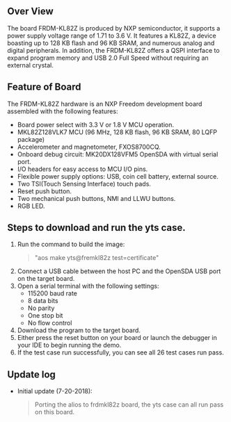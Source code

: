 ## Over View

The board FRDM-KL82Z is produced by NXP semiconductor, it supports a power supply voltage range of 1.71 to 3.6 V. It features a KL82Z, a device boasting up to 128 KB flash and 96 KB SRAM, and numerous analog and digital peripherals. In addition, the FRDM-KL82Z offers a QSPI interface to expand program memory and USB 2.0 Full Speed without requiring an external crystal.

## Feature of Board
The FRDM-KL82Z hardware is an NXP Freedom development board assembled with the following features:
- Board power select with 3.3 V or 1.8 V MCU operation.
- MKL82Z128VLK7 MCU (96 MHz, 128 KB flash, 96 KB SRAM, 80 LQFP package)
- Accelerometer and magnetometer, FXOS8700CQ.
- Onboard debug circuit: MK20DX128VFM5 OpenSDA with virtual serial port.
- I/O headers for easy access to MCU I/O pins.
- Flexible power supply options: USB, coin cell battery, external source.
- Two TSI(Touch Sensing Interface) touch pads.
- Reset push button.
- Two mechanical push buttons, NMI and LLWU buttons.
- RGB LED.
	
## Steps to download and run the yts case.
1. Run the command to build the image:
   > "aos make yts@fremkl82z test=certificate"
2. Connect a USB cable between the host PC and the OpenSDA USB port on the target board.
3. Open a serial terminal with the following settings:
   - 115200 baud rate
   - 8 data bits
   - No parity
   - One stop bit
   - No flow control
4. Download the program to the target board.
5. Either press the reset button on your board or launch the debugger in your IDE to begin running the demo.
6. If the test case run successfully, you can see all 26 test cases run pass.

## Update log
- Initial update (7-20-2018):
  > Porting the alios to frdmkl82z board, the yts case can all run pass on this board.


